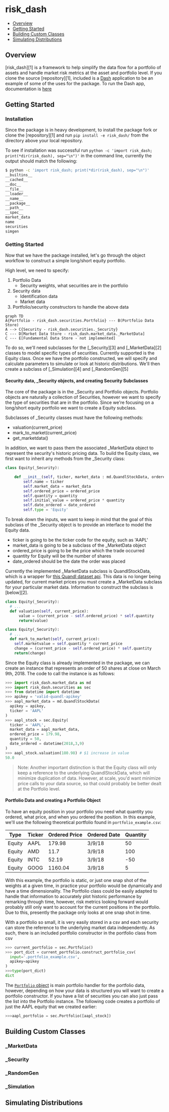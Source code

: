 
# risk_dash

- [Overview](#overview)
- [Getting Started](#getting-started)
- [Building Custom Classes](#building-custom-classes)
- [Simulating Distributions](#simulating-distributions)

## Overview

[risk_dash][1] is a framework to help simplify the data flow for a portfolio of assets and handle market risk metrics at the asset and portfolio level. If you clone the source [repository][1], included is a [Dash](https://plot.ly/dash/) application to be an example of some of the uses for the package. To run the Dash app, documentation is [here](./DashDocumentation.html)

## Getting Started

### Installation

Since the package is in heavy development, to install the package fork or clone the [repository][1] and run `pip install -e risk_dash/` from the directory above your local repository.

To see if installation was successful run `python -c 'import risk_dash; print(*dir(risk_dash), sep="\n")'` in the command line, currently the output should match the following:

```bash
$ python -c 'import risk_dash; print(*dir(risk_dash), sep="\n")'
__builtins__
__cached__
__doc__
__file__
__loader__
__name__
__package__
__path__
__spec__
market_data
name
securities
simgen
```

### Getting Started

Now that we have the package installed, let's go through the object workflow to construct a simple long/short equity portfolio.

High level, we need to specify:

1. Portfolio Data
    - Security weights, what securities are in the portfolio
2. Security data
    - Identification data
    - Market data
3. Portfolio/security constructors to handle the above data

```mermaid
graph TD
A{Portfolio - risk_dash.securities.Portfolio} --- B(Portfolio Data Store)
A --> C{Security - risk_dash.securities._Security}
C --- D[Market Data Store - risk_dash.market_data._MarketData]
C --- E[Fundamental Data Store - not implemented]
```

To do so, we'll need subclasses for the [_Security][3] and [_MarketData][2] classes to model specific types of securities. Currently supported is the Equity class. Once we have the portfolio constructed, we will specify and calculate parameters to simulate or look at historic distributions. We'll then create a subclass of [_Simulation][4] and [_RandomGen][5]

#### Security data, _Security objects, and creating Security Subclasses

The core of the package is in the _Security and Portfolio objects. Portfolio objects are naturally a collection of Securities, however we want to specify the type of securities that are in the portfolio. Since we're focusing on a long/short equity portfolio we want to create a Equity subclass.

Subclasses of _Security classes must have the following methods:

* valuation(current_price)
* mark_to_market(current_price)
* get_marketdata()

In addition, we want to pass them the associated _MarketData object to represent the security's historic pricing data. To build the Equity class, we first want to inherit any methods from the _Security class:

```python
class Equity(_Security):

    def __init__(self, ticker, market_data : md.QuandlStockData, ordered_price, quantity, date_ordered):
        self.name = ticker
        self.market_data = market_data
        self.ordered_price = ordered_price
        self.quantity = quantity
        self.initial_value = ordered_price * quantity
        self.date_ordered = date_ordered
        self.type = 'Equity'

```

To break down the inputs, we want to keep in mind that the goal of this subclass of the _Security object is to provide an interface to model the Equity data.

* ticker is going to be the ticker code for the equity, such as 'AAPL'
* market_data is going to be a subclass of the _MarketData object
* ordered_price is going to be the price which the trade occurred
* quantity for Equity will be the number of shares
* date_ordered should be the date the order was placed

Currently the implemented _MarketData subclass is QuandlStockData, which is a wrapper for [this Quandl dataset api](https://www.quandl.com/databases/WIKIP). This data is no longer being updated, for current market prices you must create a _MarketData subclass for your particular market data. Information to construct the subclass is [below][2].

```python
class Equity(_Security):
  # ...
  def valuation(self, current_price):
      value = (current_price - self.ordered_price) * self.quantity
      return(value)

```

```python
class Equity(_Security):
  # ...
  def mark_to_market(self, current_price):
    self.marketvalue = self.quantity * current_price
    change = (current_price - self.ordered_price) * self.quantity
    return(change)

```

Since the Equity class is already implemented in the package, we can create an instance that represents an order of 50 shares at close on March 9th, 2018. The code to call the instance is as follows:

```python
>>> import risk_dash.market_data as md
>>> import risk_dash.securities as sec
>>> from datetime import datetime
>>> apikey = 'valid-quandl-apikey'
>>> aapl_market_data = md.QuandlStockData(
  apikey = apikey,
  ticker = 'AAPL'
)
>>> aapl_stock = sec.Equity(
  ticker = 'AAPL',
  market_data = aapl_market_data,
  ordered_price = 179.98,
  quantity = 50,
  date_ordered = datetime(2018,3,9)
)
>>> aapl_stock.valuation(180.98) # $1 increase in value
50.0
```

> Note: Another important distinction is that the Equity class will only keep a reference to the underlying QuandlStockData, which will minimize duplication of data. However, at scale, you'd want minimize price calls to your data source, so that could probably be better dealt at the Portfolio level.

#### Portfolio Data and creating a Portfolio Object

To have an equity position in your portfolio you need what quantity you ordered, what price, and when you ordered the position. In this example, we'll use the following theoretical portfolio found in `portfolio_example.csv`:

|Type|Ticker|Ordered Price|Ordered Date|Quantity|
|----|------|-------------|------------|--------|
|Equity|AAPL|179.98|3/9/18|50|
|Equity|AMD|11.7|3/9/18|100|
|Equity|INTC|52.19|3/9/18|-50|
|Equity|GOOG|1160.04|3/9/18|5|

With this example, the portfolio is static, or just one snap shot of the weights at a given time, in practice your portfolio would be dynamically and have a time dimensionality. The Portfolio class could be easily adapted to handle that information to accurately plot historic performance by remarking through time, however, risk metrics looking forward would probably still only want to account for the current positions in the portfolio. Due to this, presently the package only looks at one snap shot in time.

With a portfolio so small, it is very easily stored in a csv and each security can store the reference to the underlying market data independently. As such, there is an included portfolio constructor in the portfolio class from csv

```python
>>> current_portfolio = sec.Portfolio()
>>> port_dict = current_portfolio.construct_portfolio_csv(
  input='.portfolio_example.csv',
  apikey=apikey
)
>>>type(port_dict)
dict
```

The [`Portfolio` object](/Securities.html#portfolio) is main portfolio handler for the portfolio data, however, depending on how your data is structured you will want to create a portfolio constructor. If you have a list of securities you can also just pass the list into the Portfolio instance. The following code creates a portfolio of just the AAPL equity that we created earlier:

```python
>>>aapl_portfolio = sec.Portfolio([aapl_stock])
```


## Building Custom Classes

### _MarketData

### _Security

### _RandomGen

### _Simulation

## Simulating Distributions
